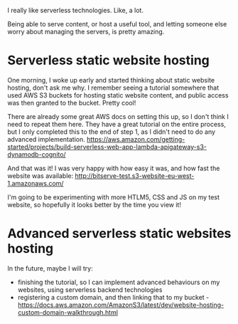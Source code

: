 I really like serverless technologies. Like, a lot.

Being able to serve content, or host a useful tool, and letting someone else
worry about managing the servers, is pretty amazing.

# Serverless static website hosting

One morning, I woke up early and started thinking about static website hosting,
don't ask me why. I remember seeing a tutorial somewhere that used AWS S3
buckets for hosting static website content, and public access was then granted
to the bucket. Pretty cool!

There are already some great AWS docs on setting this up, so I don't think I
need to repeat them here. They have a great tutorial on the entire process, but
I only completed this to the end of step 1, as I didn't need to do any advanced
implementation.
https://aws.amazon.com/getting-started/projects/build-serverless-web-app-lambda-apigateway-s3-dynamodb-cognito/

And that was it! I was very happy with how easy it was, and how fast the website
was available:
http://bitserve-test.s3-website-eu-west-1.amazonaws.com/

I'm going to be experimenting with more HTLM5, CSS and JS on my test website, so
hopefully it looks better by the time you view it!

# Advanced serverless static websites hosting

In the future, maybe I will try:
- finishing the tutorial, so I can implement advanced behaviours on my websites, using serverless backend technologies
- registering a custom domain, and then linking that to my bucket - https://docs.aws.amazon.com/AmazonS3/latest/dev/website-hosting-custom-domain-walkthrough.html
